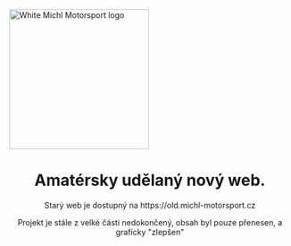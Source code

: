 <img style="justify-content: center;" height="250px" alt="White Michl Motorsport logo" src="https://github.com/user-attachments/assets/2ef0421e-a140-464d-aa5d-0de994d6b775" />

<h1 style="text-align:center;">Amatérsky udělaný nový web.</h1>
<p style="text-align:center;">Starý web je dostupný na https://old.michl-motorsport.cz</p>
<p style="text-align:center;">Projekt je stále z velké části nedokončený, obsah byl pouze přenesen, a graficky "zlepšen"</p>

